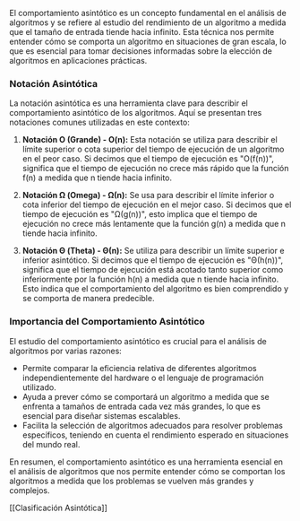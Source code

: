 El comportamiento asintótico es un concepto fundamental en el análisis de algoritmos y se refiere al estudio del rendimiento de un algoritmo a medida que el tamaño de entrada tiende hacia infinito. Esta técnica nos permite entender cómo se comporta un algoritmo en situaciones de gran escala, lo que es esencial para tomar decisiones informadas sobre la elección de algoritmos en aplicaciones prácticas.

### Notación Asintótica

La notación asintótica es una herramienta clave para describir el comportamiento asintótico de los algoritmos. Aquí se presentan tres notaciones comunes utilizadas en este contexto:

1. **Notación O (Grande) - O(n):** Esta notación se utiliza para describir el límite superior o cota superior del tiempo de ejecución de un algoritmo en el peor caso. Si decimos que el tiempo de ejecución es "O(f(n))", significa que el tiempo de ejecución no crece más rápido que la función f(n) a medida que n tiende hacia infinito.
    
2. **Notación Ω (Omega) - Ω(n):** Se usa para describir el límite inferior o cota inferior del tiempo de ejecución en el mejor caso. Si decimos que el tiempo de ejecución es "Ω(g(n))", esto implica que el tiempo de ejecución no crece más lentamente que la función g(n) a medida que n tiende hacia infinito.
    
3. **Notación Θ (Theta) - Θ(n):** Se utiliza para describir un límite superior e inferior asintótico. Si decimos que el tiempo de ejecución es "Θ(h(n))", significa que el tiempo de ejecución está acotado tanto superior como inferiormente por la función h(n) a medida que n tiende hacia infinito. Esto indica que el comportamiento del algoritmo es bien comprendido y se comporta de manera predecible.
    

### Importancia del Comportamiento Asintótico

El estudio del comportamiento asintótico es crucial para el análisis de algoritmos por varias razones:

- Permite comparar la eficiencia relativa de diferentes algoritmos independientemente del hardware o el lenguaje de programación utilizado.
- Ayuda a prever cómo se comportará un algoritmo a medida que se enfrenta a tamaños de entrada cada vez más grandes, lo que es esencial para diseñar sistemas escalables.
- Facilita la selección de algoritmos adecuados para resolver problemas específicos, teniendo en cuenta el rendimiento esperado en situaciones del mundo real.

En resumen, el comportamiento asintótico es una herramienta esencial en el análisis de algoritmos que nos permite entender cómo se comportan los algoritmos a medida que los problemas se vuelven más grandes y complejos.

[[Clasificación Asintótica]]
